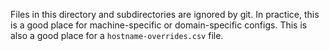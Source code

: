 Files in this directory and subdirectories are ignored by git. In practice, this is a good place for machine-specific or domain-specific configs. This is also a good place for a `hostname-overrides.csv` file.